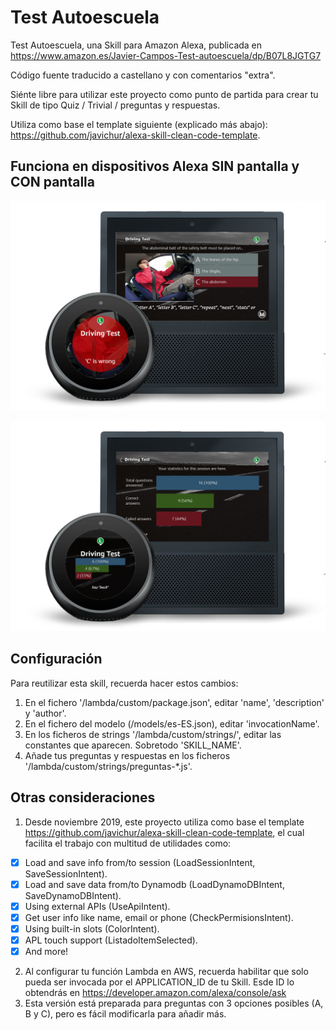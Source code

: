 # Test Autoescuela

Test Autoescuela, una Skill para Amazon Alexa, publicada en https://www.amazon.es/Javier-Campos-Test-autoescuela/dp/B07L8JGTG7

Código fuente traducido a castellano y con comentarios "extra".

Siénte libre para utilizar este proyecto como punto de partida para crear tu Skill de tipo Quiz / Trivial / preguntas y respuestas.

Utiliza como base el template siguiente (explicado más abajo): <https://github.com/javichur/alexa-skill-clean-code-template>.

## Funciona en dispositivos Alexa SIN pantalla y CON pantalla 

![Compatible con dispositivos Alexa con pantalla](./assets-readme/test-autoescuela-apl-1.png "Compatible con dispositivos Alexa con pantalla")

![Compatible con dispositivos Alexa con pantalla](./assets-readme/test-autoescuela-apl-2.png "Compatible con dispositivos Alexa con pantalla")

## Configuración

Para reutilizar esta skill, recuerda hacer estos cambios:

1. En el fichero '/lambda/custom/package.json', editar 'name', 'description' y 'author'.
2. En el fichero del modelo (/models/es-ES.json), editar 'invocationName'.
3. En los ficheros de strings '/lambda/custom/strings/', editar las constantes que aparecen. Sobretodo 'SKILL_NAME'.
4. Añade tus preguntas y respuestas en los ficheros '/lambda/custom/strings/preguntas-*.js'.

## Otras consideraciones

1. Desde noviembre 2019, este proyecto utiliza como base el template <https://github.com/javichur/alexa-skill-clean-code-template>, el cual facilita el trabajo con multitud de utilidades como:

- [x] Load and save info from/to session (LoadSessionIntent, SaveSessionIntent).
- [x] Load and save data from/to Dynamodb (LoadDynamoDBIntent, SaveDynamoDBIntent).
- [x] Using external APIs (UseApiIntent).
- [x] Get user info like name, email or phone (CheckPermisionsIntent).
- [x] Using built-in slots (ColorIntent).
- [x] APL touch support (ListadoItemSelected).
- [x] And more!

2. Al configurar tu función Lambda en AWS, recuerda habilitar que solo pueda ser invocada por el APPLICATION_ID de tu Skill. Esde ID lo obtendrás en https://developer.amazon.com/alexa/console/ask
3. Esta versión está preparada para preguntas con 3 opciones posibles (A, B y C), pero es fácil modificarla para añadir más.
